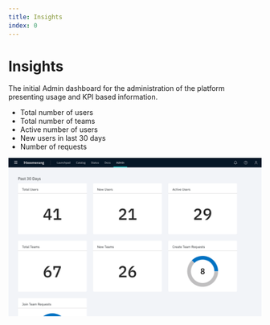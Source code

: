 ```yaml
---
title: Insights
index: 0
---
```


# Insights

The initial Admin dashboard for the administration of the platform presenting usage and KPI based information.

- Total number of users
- Total number of teams
- Active number of users
- New users in last 30 days
- Number of requests

![Admin Insights](./assets/img/Admin_Insights.png)
